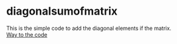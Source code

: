 # diagonalsumofmatrix
This is the simple code to add the diagonal elements if the matrix.<br/>
[Way to the code](https://github.com/ASTHA193/diagonalsumofmatrix/commit/716a6cfc3057997041bb6e0b03ecc9172edbb845)
